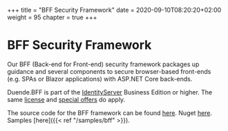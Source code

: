 +++
title = "BFF Security Framework"
date = 2020-09-10T08:20:20+02:00
weight = 95
chapter = true
+++

# BFF Security Framework

Our BFF (Back-end for Front-end) security framework packages up guidance and several components to secure browser-based front-ends (e.g. SPAs or Blazor applications) with ASP.NET Core back-ends.

Duende.BFF is part of the [IdentityServer](https://duendesoftware.com/products/identityserver) Business Edition or higher. The same [license](https://duendesoftware.com/products/identityserver#pricing) and [special offers](https://duendesoftware.com/specialoffers) do apply.

The source code for the BFF framework can be found [here](https://github.com/DuendeSoftware/BFF). Nuget [here](https://www.nuget.org/packages/Duende.BFF/). Samples [here]({{< ref "/samples/bff" >}}).